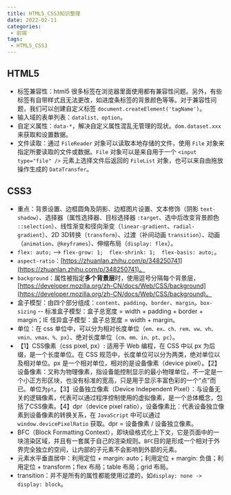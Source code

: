 ```yaml
---
title: HTML5_CSS3知识整理
date: 2022-02-11
categories:
 - 前端
tags:
 - HTML5_CSS3
---
```


<!-- more -->



## HTML5

- 标签兼容性：html5 很多标签在浏览器里面使用都有兼容性问题。另外，有些标签有自带样式且无法更改，如进度条标签的背景颜色等等。对于兼容性问题，我们可以创建自定义标签 `document.createElement('tagName')`。
- 输入域的表单列表：`datalist、option`。
- 自定义属性：`data-*`，解决自定义属性混乱无管理的现状。`dom.dataset.xxx`来获取和设置数据。
- 文件读取：通过 `FileReader` 对象可以读取本地存储的文件，使用 `File` 对象来指定所要读取的文件或数据。`File` 对象可以是来自用于一个 `<input type="file" />` 元素上选择文件后返回的 `FileList` 对象，也可以来自由拖放操作生成的 `DataTransfer`。



## CSS3

- 重点：背景设置、边框圆角及阴影、边框图片设置、文本修饰（阴影 `text-shadow`）、选择器（属性选择器、目标选择器 `:target`、选中后改变背景颜色 `::selection`）、线性渐变和径向渐变（`linear-gradient`、`radial-gradient`）、2D 3D转换（`transform`）、过渡（补间动画 `transition`）、动画（`animation`、`@keyframes`）、伸缩布局（`display: flex`）。
- `flex: auto;` --> `flex-grow: 1;  flex-shrink: 1;  flex-basis: auto;`。
- `aspect-ratio`：[https://zhuanlan.zhihu.com/p/348250741](https://zhuanlan.zhihu.com/p/348250741)。
- `background`：属性被指定**多个背景层**时，使用逗号分隔每个背景层，[https://developer.mozilla.org/zh-CN/docs/Web/CSS/background](https://developer.mozilla.org/zh-CN/docs/Web/CSS/background)。
- 盒子模型：由四个部分组成：`content`、`padding`、`border`、`margin`。`box-sizing` -- 标准盒子模型：盒子总宽度 = width + padding + border + margin；IE 怪异盒子模型：盒子总宽度 = width + margin。
- 单位：在 css 单位中，可以分为相对长度单位（`em、ex、ch、rem、vw、vh、vmin、vmax、%、px`）、绝对长度单位（`cm、mm、in、pt、pc`）。
- 【1】CSS像素（css pixel, px）: 适用于 Web 编程，在 CSS 中以 px 为后缀，是一个长度单位。在 CSS 规范中，长度单位可以分为两类，绝对单位以及相对单位。px 是一个相对单位，相对的是设备像素（device pixel）。【2】设备像素：又称为物理像素，指设备能控制显示的最小物理单位，不一定是一个小正方形区块，也没有标准的宽高，只是用于显示丰富色彩的一个“点”而已。单位为`pt`。【3】设备独立像素（Device Independent Pixel）：与设备无关的逻辑像素，代表可以通过程序控制使用的虚拟像素，是一个总体概念，包括了CSS像素。【4】dpr（device pixel ratio），设备像素比：代表设备独立像素到设备像素的转换关系，在 `JavaScript` 中可以通过  `window.devicePixelRatio`  获取。dpr = 设备像素 / 设备独立像素。
- BFC（Block Formatting Context），即块级格式化上下文，它是页面中的一块渲染区域，并且有一套属于自己的渲染规则。`BFC`目的是形成一个相对于外界完全独立的空间，让内部的子元素不会影响到外部的元素。
- 元素水平垂直居中：利用定位 + margin: auto；利用定位 + margin: 负值；利用定位 + transform；flex 布局；table 布局；grid 布局。
- transition：并不是所有的属性都能使用过渡的，如`display: none -> display: block`。
